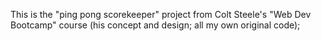 This is the "ping pong scorekeeper" project from Colt Steele's "Web Dev Bootcamp" course (his concept and design; all my own original code);